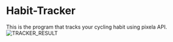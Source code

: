 # Habit-Tracker
This is the program that tracks your cycling habit using pixela API.
![TRACKER_RESULT](https://user-images.githubusercontent.com/96364290/187996500-87b3a6ad-3b88-43e4-8d47-9996b9fc65de.jpg)

